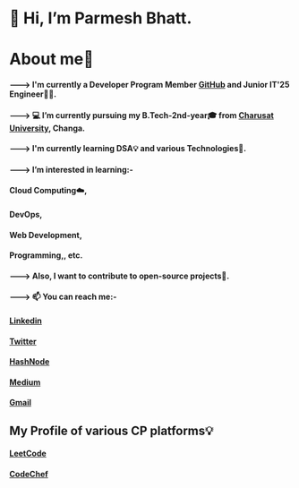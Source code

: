 # 👋 Hi, I’m Parmesh Bhatt.
#                About me🚀
   #### ---> I'm currently a Developer Program Member [GitHub](http://github.com/Parmesh119) and Junior IT'25 Engineer👨‍🎓.
   #### ---> 💻 I’m currently pursuing my B.Tech-2nd-year🎓 from [Charusat University](https://www.charusat.ac.in/), Changa.
   #### ---> I'm currently learning DSA💡 and various Technologies📌.
   #### ---> I’m interested in learning:- 
   ####                        Cloud Computing☁️, 
   ####                        DevOps, 
   ####                        Web Development,
   ####                        Programming,, etc. 
   #### ---> Also, I want to contribute to open-source projects📌.
   #### ---> 📫 You can reach me:- 
 
   #### [Linkedin](https://www.linkedin.com/in/parmesh-bhatt-277971221/)
   #### [Twitter](https://twitter.com/Parmesh_119)
   #### [HashNode](https://hashnode.com/@Prmes119)
   #### [Medium](https://medium.com/@21it009)
   #### [Gmail](mailto:parmeshb90@gmail.com)
   
##             My Profile of various CP platforms💡

   #### [LeetCode](https://leetcode.com/21it009/)
   #### [CodeChef](https://www.codechef.com/users/parmesh_119)
      
      
